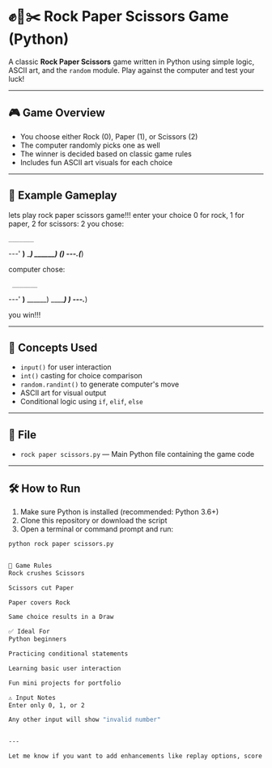 # ✊📄✂️ Rock Paper Scissors Game (Python)

A classic **Rock Paper Scissors** game written in Python using simple logic, ASCII art, and the `random` module. Play against the computer and test your luck!

---

## 🎮 Game Overview

- You choose either Rock (0), Paper (1), or Scissors (2)
- The computer randomly picks one as well
- The winner is decided based on classic game rules
- Includes fun ASCII art visuals for each choice

---

## 🧪 Example Gameplay

lets play rock paper scissors game!!!
enter your choice 0 for rock, 1 for paper, 2 for scissors: 
2
you chose:

    _______
---'   ____)____
          ______)
       __________)
      (____)
---.__(___)

computer chose:

     _______
---'    ____)____
           ______)
          _______)
         _______)
---.__________)

you win!!!




---

## 🧠 Concepts Used

- `input()` for user interaction
- `int()` casting for choice comparison
- `random.randint()` to generate computer's move
- ASCII art for visual output
- Conditional logic using `if`, `elif`, `else`

---

## 📁 File

- `rock paper scissors.py` — Main Python file containing the game code

---

## 🛠️ How to Run

1. Make sure Python is installed (recommended: Python 3.6+)
2. Clone this repository or download the script
3. Open a terminal or command prompt and run:

```bash
python rock paper scissors.py


🧩 Game Rules
Rock crushes Scissors

Scissors cut Paper

Paper covers Rock

Same choice results in a Draw

✅ Ideal For
Python beginners

Practicing conditional statements

Learning basic user interaction

Fun mini projects for portfolio

⚠️ Input Notes
Enter only 0, 1, or 2

Any other input will show "invalid number"


---

Let me know if you want to add enhancements like replay options, score tracking, or a GUI version later!


